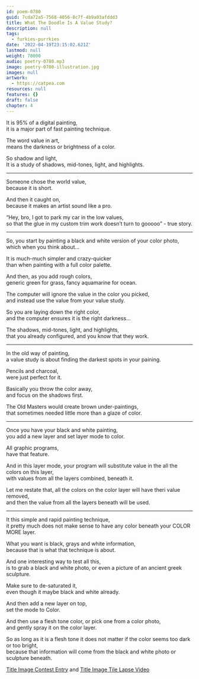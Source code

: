 ```yaml
---
id: poem-0780
guid: 7cda72a5-7568-4056-8c7f-4b9a03afddd3
title: What The Doodle Is A Value Study?
description: null
tags:
  - furkies-purrkies
date: '2022-04-19T23:15:02.621Z'
lastmod: null
weight: 78000
audio: poetry-0780.mp3
image: poetry-0780-illustration.jpg
images: null
artwork:
  - https://catpea.com
resources: null
features: {}
draft: false
chapter: 4
---
```


It is 95% of a digital painting,\
it is a major part of fast painting technique.

The word value in art,\
means the darkness or brightness of a color.

So shadow and light,\
It is a study of shadows, mid-tones, light, and highlights.

---

Someone chose the world value,\
because it is short.

And then it caught on,\
because it makes an artist sound like a pro.

“Hey, bro, I got to park my car in the low values,\
so that the glue in my custom trim work doesn’t turn to gooooo” - true story.

---

So, you start by painting a black and white version of your color photo,\
which when you think about...

It is much-much simpler and crazy-quicker\
than when painting with a full color palette.

And then, as you add rough colors,\
generic green for grass, fancy aquamarine for ocean.

The computer will ignore the value in the color you picked,\
and instead use the value from your value study.

So you are laying down the right color,\
and the computer ensures it is the right darkness...

The shadows, mid-tones, light, and highlights,\
that you already configured, and you know that they work.

---

In the old way of painting,\
a value study is about finding the darkest spots in your paining.

Pencils and charcoal,\
were just perfect for it.

Basically you throw the color away,\
and focus on the shadows first.

The Old Masters would create brown under-paintings,\
that sometimes needed little more than a glaze of color.

---

Once you have your black and white painting,\
you add a new layer and set layer mode to color.

All graphic programs,\
have that feature.

And in this layer mode, your program will substitute value in the all the colors on this layer,\
with values from all the layers combined, beneath it.

Let me restate that, all the colors on the color layer will have theri value removed,\
and then the value from all the layers beneath will be used.

---

It this simple and rapid painting technique,\
it pretty much does not make sense to have any color beneath your COLOR MORE layer.

What you want is black, grays and white information,\
because that is what that technique is about.

And one interesting way to test all this,\
is to grab a black and white photo, or even a picture of an ancient greek sculpture.

Make sure to de-saturated it,\
even though it maybe black and white already.

And then add a new layer on top,\
set the mode to Color.

And then use a flesh tone color, or pick one from a color photo,\
and gently spray it on the color layer.

So as long as it is a flesh tone it does not matter if the color seems too dark or too bright,\
because that information will come from the black and white photo or sculpture beneath.

[Title Image Contest Entry](https://www.reddit.com/r/redditgetsdrawn/comments/u64ttm/this_is_my_wife/i5exkug/?context=3) and [Title Image Tile Lapse Video](https://youtu.be/sDN5CHFIKrc)
